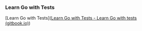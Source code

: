 ### Learn Go with Tests

[Learn Go with Tests]([Learn Go with Tests - Learn Go with tests (gitbook.io)](https://quii.gitbook.io/learn-go-with-tests/))

